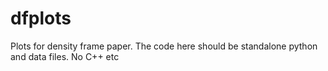 # dfplots
Plots for density frame paper.  The code here should be standalone python and data files. No C++ etc

